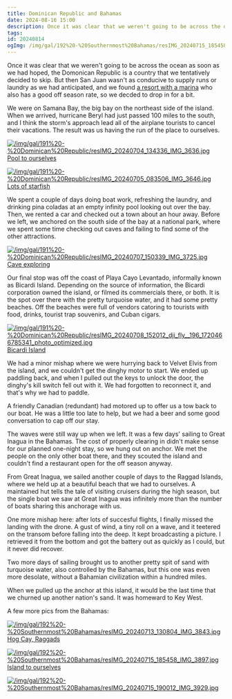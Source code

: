 ```yaml
---
title: Dominican Republic and Bahamas
date: 2024-08-16 15:00
description: Once it was clear that we weren't going to be across the ocean as soon as we had hoped, the Domonican Republic is a country that we tentatively decided to skip.  But then San Juan wasn't as conducive to supply runs or laundry as we had anticipated, and we found a resort with a marina who also has a good off season rate, so we decded to drop in for a bit.
tags: 
id: 20240814
ogImg: /img/gal/192%20-%20Southernmost%20Bahamas/resIMG_20240715_185458_IMG_3897.jpg
---
```

Once it was clear that we weren't going to be across the ocean as soon as we had hoped, the Domonican Republic is a country that we tentatively decided to skip.  But then San Juan wasn't as conducive to supply runs or laundry as we had anticipated, and we found <a href="https://www.thebannisterhotel.com/en/" target="_blank">a resort with a marina</a> who also has a good off season rate, so we decded to drop in for a bit.

We were on Samana Bay, the big bay on the northeast side of the island.  When we arrived, hurricane Beryl had just passed 100 miles to the south, and I think the storm's approach lead all of the airplane tourists to cancel their vacations.  The result was us having the run of the place to ourselves.

<a class="lightview centered" href="/img/gal/191%20-%20Dominican%20Republic/resIMG_20240704_134336_IMG_3636.jpg" data-lightview-caption="Pool to ourselves" data-lightview-group="group1"><img src="/img/gal/191%20-%20Dominican%20Republic/resIMG_20240704_134336_IMG_3636.jpg" alt="/img/gal/191%20-%20Dominican%20Republic/resIMG_20240704_134336_IMG_3636.jpg"><br><span class="caption">Pool to ourselves</span></a>

<a class="lightview centered" href="/img/gal/191%20-%20Dominican%20Republic/resIMG_20240705_083506_IMG_3646.jpg" data-lightview-caption="Lots of starfish" data-lightview-group="group1"><img src="/img/gal/191%20-%20Dominican%20Republic/resIMG_20240705_083506_IMG_3646.jpg" alt="/img/gal/191%20-%20Dominican%20Republic/resIMG_20240705_083506_IMG_3646.jpg"><br><span class="caption">Lots of starfish</span></a>

We spent a couple of days doing boat work, refreshing the laundry, and drinking pina coladas at an empty infinity pool looking out over the bay.  Then, we rented a car and checked out a town about an hour away.  Before we left, we anchored on the south side of the bay at a national park, where we spent some time checking out caves and failing to find some of the other attractions.

<a class="lightview centered" href="/img/gal/191%20-%20Dominican%20Republic/resIMG_20240707_150339_IMG_3725.jpg" data-lightview-caption="Cave exploring" data-lightview-group="group1"><img src="/img/gal/191%20-%20Dominican%20Republic/resIMG_20240707_150339_IMG_3725.jpg" alt="/img/gal/191%20-%20Dominican%20Republic/resIMG_20240707_150339_IMG_3725.jpg"><br><span class="caption">Cave exploring</span></a>

Our final stop was off the coast of Playa Cayo Levantado, informally known as Bicardi Island.  Depending on the source of information, the Bicardi corporation owned the island, or filmed its commercials there, or both.  It is the spot over there with the pretty turquoise water, and it had some pretty beaches.  Off the beaches were full of vendors catoring to tourists with food, drinks, tourist trap souvenirs, and Cuban cigars.

<a class="lightview centered" href="/img/gal/191%20-%20Dominican%20Republic/resIMG_20240708_152012_dji_fly__196_1720466785341_photo_optimized.jpg" data-lightview-caption="Bicardi Island" data-lightview-group="group1"><img src="/img/gal/191%20-%20Dominican%20Republic/resIMG_20240708_152012_dji_fly__196_1720466785341_photo_optimized.jpg" alt="/img/gal/191%20-%20Dominican%20Republic/resIMG_20240708_152012_dji_fly__196_1720466785341_photo_optimized.jpg"><br><span class="caption">Bicardi Island</span></a>

We had a minor mishap where we were hurrying back to Velvet Elvis from the island, and we couldn't get the dinghy motor to start.  We ended up paddling back, and when I pulled out the keys to unlock the door, the dinghy's kill switch fell out with it.  We had forgotten to reconnect it, and that's why we had to paddle.

A friendly Canadian (redundant) had motored up to offer us a tow back to our boat.  He was a little too late to help, but we had a beer and some good conversation to cap off our stay.

The waves were still way up when we left.  It was a few days' sailing to Great Inagua in the Bahamas.  The cost of properly clearing in didn't make sense for our planned one-night stay, so we hung out on anchor.  We met the people on the only other boat there, and they scouted the island and couldn't find a restaurant open for the off season anyway.  

From Great Inagua, we sailed another couple of days to the Raggad Islands, where we held up at a beautiful beach that we had to ourselves.  A maintained hut tells the tale of visiting cruisers during the high season, but the single boat we saw at Great Inagua was infinitely more than the number of boats sharing this anchorage with us.

One more mishap here:  after lots of succesful flights, I finally missed the landing with the drone.  A gust of wind, a tiny roll on a wave, and it teetered on the transom before falling into the deep.  It kept broadcasting a picture.  I retrieved it from the bottom and got the battery out as quickly as I could, but it never did recover.

Two more days of sailing brought us to another pretty spit of sand with turquoise water, also controlled by the Bahamas, but this one was even more desolate, without a Bahamian civilization within a hundred miles.

When we pulled up the anchor at this island, it would be the last time that we churned up another nation's sand.  It was homeward to Key West.

A few more pics from the Bahamas:

<a class="lightview centered" href="/img/gal/192%20-%20Southernmost%20Bahamas/resIMG_20240713_130804_IMG_3843.jpg" data-lightview-caption="Hog Cay, Raggads" data-lightview-group="group1"><img src="/img/gal/192%20-%20Southernmost%20Bahamas/resIMG_20240713_130804_IMG_3843.jpg" alt="/img/gal/192%20-%20Southernmost%20Bahamas/resIMG_20240713_130804_IMG_3843.jpg"><br><span class="caption">Hog Cay, Raggads</span></a>

<a class="lightview centered" href="/img/gal/192%20-%20Southernmost%20Bahamas/resIMG_20240715_185458_IMG_3897.jpg" data-lightview-caption="Island to ourselves" data-lightview-group="group1"><img src="/img/gal/192%20-%20Southernmost%20Bahamas/resIMG_20240715_185458_IMG_3897.jpg" alt="/img/gal/192%20-%20Southernmost%20Bahamas/resIMG_20240715_185458_IMG_3897.jpg"><br><span class="caption">Island to ourselves</span></a>

<a class="lightview centered" href="/img/gal/192%20-%20Southernmost%20Bahamas/resIMG_20240715_190012_IMG_3929.jpg" data-lightview-caption="" data-lightview-group="group1"><img src="/img/gal/192%20-%20Southernmost%20Bahamas/resIMG_20240715_190012_IMG_3929.jpg" alt="/img/gal/192%20-%20Southernmost%20Bahamas/resIMG_20240715_190012_IMG_3929.jpg"><br><span class="caption"></span></a>
